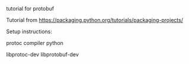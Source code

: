 
tutorial for protobuf

Tutorial from https://packaging.python.org/tutorials/packaging-projects/




Setup instructions:

protoc compiler
python 

libprotoc-dev
libprotobuf-dev
